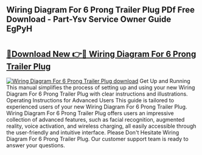 ## Wiring Diagram For 6 Prong Trailer Plug PDf Free Download - Part-Ysv Service Owner Guide EgPyH

# <h2><a href="http://dft82tw.blite.top/?on=Wiring+Diagram+For+6+Prong+Trailer+Plug">🔗Download New 👉🔴 Wiring Diagram For 6 Prong Trailer Plug</a></h2>

[![Wiring Diagram For 6 Prong Trailer Plug download](https://i.imgur.com/lujVjoI.png)](http://dft82tw.blite.top/?on=Wiring+Diagram+For+6+Prong+Trailer+Plug)
Get Up and Running This manual simplifies the process of setting up and using your new Wiring Diagram For 6 Prong Trailer Plug with clear instructions and illustrations. Operating Instructions for Advanced Users This guide is tailored to experienced users of your new Wiring Diagram For 6 Prong Trailer Plug. Wiring Diagram For 6 Prong Trailer Plug offers users an impressive collection of advanced features, such as facial recognition, augmented reality, voice activation, and wireless charging, all easily accessible through the user-friendly and intuitive interface. Please Don't Hesitate Wiring Diagram For 6 Prong Trailer Plug. Our customer support team is ready to answer your questions.
